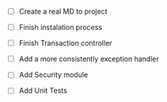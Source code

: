 
- [ ] Create a real MD to project
- [ ] Finish instalation process
- [ ] Finish Transaction controller
- [ ] Add a more consistently exception handler
- [ ] Add Security module
- [ ] Add Unit Tests

